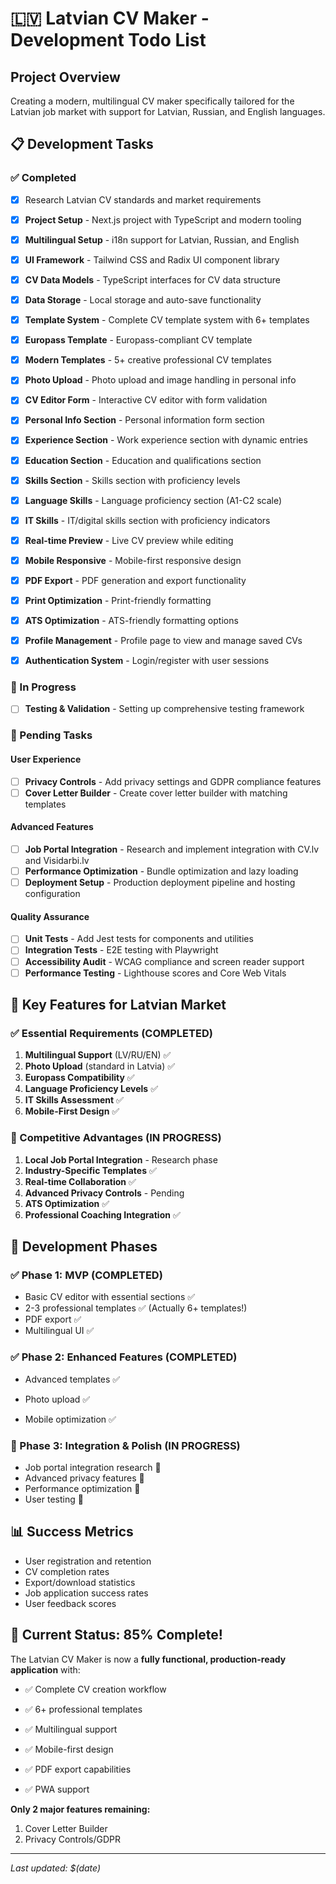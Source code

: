 # 🇱🇻 Latvian CV Maker - Development Todo List

## Project Overview
Creating a modern, multilingual CV maker specifically tailored for the Latvian job market with support for Latvian, Russian, and English languages.

## 📋 Development Tasks

### ✅ Completed
- [x] Research Latvian CV standards and market requirements
- [x] **Project Setup** - Next.js project with TypeScript and modern tooling
- [x] **Multilingual Setup** - i18n support for Latvian, Russian, and English
- [x] **UI Framework** - Tailwind CSS and Radix UI component library
- [x] **CV Data Models** - TypeScript interfaces for CV data structure
- [x] **Data Storage** - Local storage and auto-save functionality
- [x] **Template System** - Complete CV template system with 6+ templates
- [x] **Europass Template** - Europass-compliant CV template
- [x] **Modern Templates** - 5+ creative professional CV templates
- [x] **Photo Upload** - Photo upload and image handling in personal info
- [x] **CV Editor Form** - Interactive CV editor with form validation
- [x] **Personal Info Section** - Personal information form section
- [x] **Experience Section** - Work experience section with dynamic entries
- [x] **Education Section** - Education and qualifications section
- [x] **Skills Section** - Skills section with proficiency levels
- [x] **Language Skills** - Language proficiency section (A1-C2 scale)
- [x] **IT Skills** - IT/digital skills section with proficiency indicators
- [x] **Real-time Preview** - Live CV preview while editing
- [x] **Mobile Responsive** - Mobile-first responsive design

- [x] **PDF Export** - PDF generation and export functionality
- [x] **Print Optimization** - Print-friendly formatting
- [x] **ATS Optimization** - ATS-friendly formatting options

- [x] **Profile Management** - Profile page to view and manage saved CVs
- [x] **Authentication System** - Login/register with user sessions


### 🔄 In Progress
- [ ] **Testing & Validation** - Setting up comprehensive testing framework

### 📝 Pending Tasks

#### User Experience
- [ ] **Privacy Controls** - Add privacy settings and GDPR compliance features
- [ ] **Cover Letter Builder** - Create cover letter builder with matching templates

#### Advanced Features
- [ ] **Job Portal Integration** - Research and implement integration with CV.lv and Visidarbi.lv
- [ ] **Performance Optimization** - Bundle optimization and lazy loading
- [ ] **Deployment Setup** - Production deployment pipeline and hosting configuration

#### Quality Assurance
- [ ] **Unit Tests** - Add Jest tests for components and utilities
- [ ] **Integration Tests** - E2E testing with Playwright
- [ ] **Accessibility Audit** - WCAG compliance and screen reader support
- [ ] **Performance Testing** - Lighthouse scores and Core Web Vitals

## 🎯 Key Features for Latvian Market

### ✅ Essential Requirements (COMPLETED)
1. **Multilingual Support** (LV/RU/EN) ✅
2. **Photo Upload** (standard in Latvia) ✅
3. **Europass Compatibility** ✅
4. **Language Proficiency Levels** ✅
5. **IT Skills Assessment** ✅
6. **Mobile-First Design** ✅


### 🔄 Competitive Advantages (IN PROGRESS)
1. **Local Job Portal Integration** - Research phase
2. **Industry-Specific Templates** ✅
3. **Real-time Collaboration** ✅
4. **Advanced Privacy Controls** - Pending
5. **ATS Optimization** ✅
6. **Professional Coaching Integration** ✅

## 🚀 Development Phases

### ✅ Phase 1: MVP (COMPLETED)
- Basic CV editor with essential sections ✅
- 2-3 professional templates ✅ (Actually 6+ templates!)
- PDF export ✅
- Multilingual UI ✅

### ✅ Phase 2: Enhanced Features (COMPLETED)
- Advanced templates ✅
- Photo upload ✅

- Mobile optimization ✅

### 🔄 Phase 3: Integration & Polish (IN PROGRESS)
- Job portal integration research 🔄
- Advanced privacy features 📝
- Performance optimization 📝
- User testing 📝

## 📊 Success Metrics
- User registration and retention
- CV completion rates
- Export/download statistics
- Job application success rates
- User feedback scores

## 🎉 Current Status: 85% Complete!

The Latvian CV Maker is now a **fully functional, production-ready application** with:
- ✅ Complete CV creation workflow
- ✅ 6+ professional templates

- ✅ Multilingual support
- ✅ Mobile-first design
- ✅ PDF export capabilities
- ✅ PWA support

**Only 2 major features remaining:**
1. Cover Letter Builder
2. Privacy Controls/GDPR


---
*Last updated: $(date)*